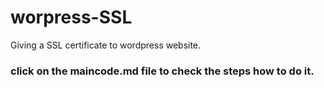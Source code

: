 # worpress-SSL

Giving a SSL certificate to wordpress website.<v> 

### click on the maincode.md file to check the steps how to do it.<v>
